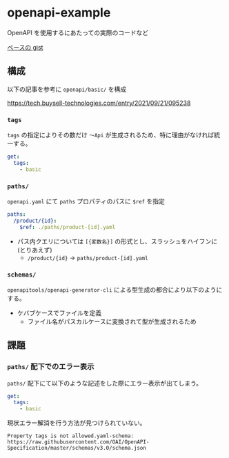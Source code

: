 # openapi-example

OpenAPI を使用するにあたっての実際のコードなど

[ベースの gist](https://gist.github.com/ysKuga/9664fd61cd2315af8fe8dbddbff371c4)

## 構成

以下の記事を参考に `openapi/basic/` を構成

<https://tech.buysell-technologies.com/entry/2021/09/21/095238>

### `tags`

`tags` の指定によりその数だけ `～Api` が生成されるため、特に理由がなければ統一する。

```yaml
get:
  tags:
    - basic
```

### `paths/`

`openapi.yaml` にて `paths` プロパティのパスに `$ref` を指定

```yaml
paths:
  /product/{id}:
    $ref: ./paths/product-[id].yaml
```

- パス内クエリについては `[{変数名}]` の形式とし、スラッシュをハイフンに (とりあえず)
  - `/product/{id}` -> `paths/product-[id].yaml`

### `schemas/`

`openapitools/openapi-generator-cli` による型生成の都合により以下のようにする。

- ケバブケースでファイルを定義
  - ファイル名がパスカルケースに変換されて型が生成されるため

## 課題

### `paths/` 配下でのエラー表示

`paths/` 配下にて以下のような記述をした際にエラー表示が出てしまう。

```yaml
get:
  tags:
    - basic
```

現状エラー解消を行う方法が見つけられていない。

```log
Property tags is not allowed.yaml-schema: https://raw.githubusercontent.com/OAI/OpenAPI-Specification/master/schemas/v3.0/schema.json
```
